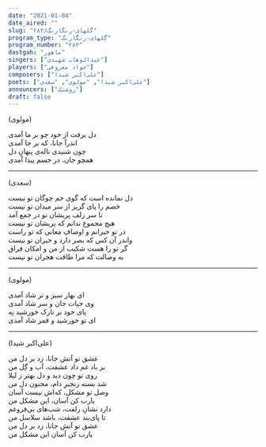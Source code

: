```yaml
---
date: "2021-01-04"
date_aired: ""
slug: "گلهای-رنگارنگ/۲۸۳"
program_type: "گلهای-رنگارنگ"
program_number: "۲۸۳"
dastgah: "ماهور"
singers: ["عبدالوهاب شهیدی"]
players: ["جواد معروفی"]
composers: ["علی‌اکبر شیدا"]
poets: ["علی‌اکبر شیدا", "مولوی", "سعدی"]
announcers: ["روشنک"]
draft: false
---
```


(مولوی)  

دل برفت از خود چو بر ما آمدی  
اندرآ جانا، که بر جا آمدی  
چون شنیدی ناله‌ی پنهانِ دل  
همچو جان، در جسم پیدا آمدی  

---  

(سعدی)  

دل نمانده است که گوی خم چوگان تو نیست  
خصم را پای گریز از سر میدان تو نیست  
تا سر زلف پریشان تو در جمع آمد  
هیچ مجموع ندانم که پریشان تو نیست  
در تو حیرانم و اوصافِ معانی که تو راست  
واندر آن کس که بصر دارد و حیران تو نیست  
گر تو را هست شکیب از من و امکان فراق  
به وصالت که مرا طاقت هجران تو نیست  

---  

(مولوی)  

ای بهار سبز و تر شاد آمدی  
وی حیات جان و سر شاد آمدی  
پای خود بر تارک خورشید نِه  
ای تو خورشید و قمر شاد آمدی  

---  

(علی‌اکبر شیدا)  

عشق تو آتش جانا، زد بر دل من  
بر باد غم داد عشقت، آب و گِل من  
روی تو چون دید و دل بهتر ز لیلا  
شد بسته زنجیرِ دام، مجنون دل من  
وصل تو مشکل، كه‌اش نیست آسان  
یارب کن آسان، این مشکل من  
دارد نشانِ زلفت، شب‌های بی‌فروغم  
تا پای‌بند عشقت، باشد سلاسل من  
عشق تو آتش جانا، زد بر دل من  
یارب کن آسان این مشکل من  
